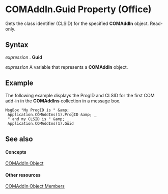 
# COMAddIn.Guid Property (Office)

Gets the class identifier (CLSID) for the specified  **COMAddIn** object. Read-only.


## Syntax

 _expression_ . **Guid**

 _expression_ A variable that represents a **COMAddIn** object.


## Example

The following example displays the ProgID and CLSID for the first COM add-in in the  **COMAddIns** collection in a message box.


```
MsgBox "My ProgID is " &amp; _ 
 Application.COMAddIns(1).ProgID &amp; _ 
 " and my CLSID is " &amp; _ 
 Application.COMAddIns(1).Guid
```


## See also


#### Concepts


[COMAddIn Object](dcaa9f0c-20fb-9f53-5f74-9ec0b1cefeea.md)
#### Other resources


[COMAddIn Object Members](698d4d8e-6071-acd3-a39b-ab01fd878452.md)
